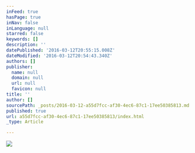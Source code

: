 ```yaml
---
inFeed: true
hasPage: true
inNav: false
inLanguage: null
starred: false
keywords: []
description: ''
datePublished: '2016-03-12T20:55:15.008Z'
dateModified: '2016-03-12T20:54:43.340Z'
authors: []
publisher:
  name: null
  domain: null
  url: null
  favicon: null
title: ''
author: []
sourcePath: _posts/2016-03-12-a55d7fcc-af30-4ec6-87c1-17ee50385813.md
published: true
url: a55d7fcc-af30-4ec6-87c1-17ee50385813/index.html
_type: Article

---
```

![](https://the-grid-user-content.s3-us-west-2.amazonaws.com/dd275b4b-e51f-4747-890e-d11da04c4202.jpg)